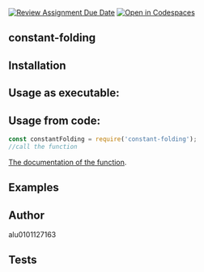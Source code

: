 [![Review Assignment Due Date](https://classroom.github.com/assets/deadline-readme-button-8d59dc4de5201274e310e4c54b9627a8934c3b88527886e3b421487c677d23eb.svg)](https://classroom.github.com/a/fzrjycLm)
[![Open in Codespaces](https://classroom.github.com/assets/launch-codespace-f4981d0f882b2a3f0472912d15f9806d57e124e0fc890972558857b51b24a6f9.svg)](https://classroom.github.com/open-in-codespaces?assignment_repo_id=10555338)
## constant-folding

## Installation

## Usage as executable:


## Usage from code:

```javascript
const constantFolding = require('constant-folding');
//call the function
```

[The documentation of the function](https://ull-esit-pl-2021.github.io/constant-folding-module-aluXXX/).

## Examples

## Author

alu0101127163

## Tests

